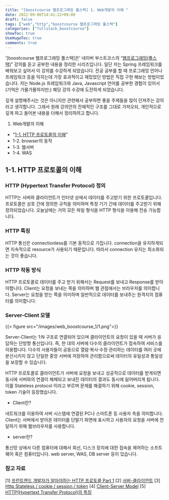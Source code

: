 ```yaml
---
title: "[boostcourse 웹프로그래밍 풀스택] 1. Web개발의 이해 "
date: 2022-09-06T14:41:22+09:00
draft: false
tags: ["web","http","boostcourse 웹프로그래밍 풀스택"]
categories: ["fullstack_boostcourse"]
showToc: true
UseHugoToc: true
comments: true
---
```


'[boostcourse 웹프로그래밍 풀스택]은' 네이버 부스트코스의 “[웹프로그래밍(풀스택)](https://www.boostcourse.org/web316)” 강의를 듣고 공부한 내용을 정리한 시리즈입니다. 일단 저는 Spring 프레임워크를 배워보고 싶어서 이 강의를 수강하게 되었습니다. 전공 공부를 할 때 프로그래밍 언어나 프레임워크 등을 익히는데 가장 효과적이고 재밌었던 방법은 직접 구현 해보는 방법이었습니다. 저는 Node.js 프레임워크와 Java, Javascript 언어를 공부한 경험이 있어서 (기억은 가물가물하지만;) 해당 강의 수강에 도전하게 되었습니다. 

깊게 설명해주시는 것은 아니지만 관련해서 공부하면 좋을 주제들을 많이 던져주는 강의라고 생각합니다. 그래서 원래 강의안의 전체적인 구조를 그대로 가져오되, 개인적으로 깊게 파고 들어본 내용을 더해서 정리하려고 합니다. 

1. Web개발의 이해 
- "[1-1. HTTP 프로토콜의 이해](https://slow-wave.github.io/post/fullstack_boostcourse/web_boostcourse_1/)"  
- 1-2. browser의 동작  
- 1-3. 웹서버  
- 1-4. WAS  

## 1-1. HTTP 프로토콜의 이해

### HTTP (Hypertext Transfer Protocol) 정의

HTTP는 서버와 클라이언트가 인터넷 상에서 데이터를 주고받기 위한 프로토콜입니다.  프로토콜은 상호 간에 정의한 규칙을 의미하며 특정 기기 간에 데이터를 주고받기 위해 정의되었습니다. 오늘날에는 거의 모든 파일 형식을 HTTP 형식을 이용해 전송 가능합니다. 

### HTTP 특징

HTTP 통신은 connectionless를 기본 동작으로 가집니다. connection을 유지하게되면 지속적으로 resource가 사용되기 때문입니다. 따라서 connection 유지는 최소화되는 것이 좋습니다. 

### HTTP 작동 방식

HTTP 프로토콜로 데이터를 주고 받기 위해서는 Request를 보내고 Response를 받아야합니다. Client는 요청을 보내는 쪽을 의미하며 웹 관점에서는 브라우저를 의미합니다. Server는 요청을 받는 쪽을 의미하며 일반적으로 데이터를 보내주는 원격지의 컴퓨터를 의미합니다. 

### Server-Client 모델

{{< figure src="/images/web_boostcourse_1/1.png">}}

Server-Client는 1:N 구조로 연결되어 있으며 클라이언트의 요청이 있을 때 서버가 응답하는 단방향 통신입니다. 즉, 한 대의 서버에 다수의 클라이언트가 접속하여 서비스를 이용합니다. 다수의 사용자들이 공동으로 열람·복사·수정·관리하는 데이터를 여러 곳에 분산시키지 않고 단일한 중앙 서버에 저장하여 관리함으로써 데이터의 유일성과 통일성을 보장할 수 있습니다. 

HTTP 프로토콜로 클라이언트가 서버에 요청을 보내고 성공적으로 데이터를 받게되면 동시에 서버와의 연결이 해체되고 보내진 데이터의 결과도 동시에 잃어버리게 됩니다. 이를 Stateless protocol 이라고 부르며 문제를 해결하기 위해 cookie, session, token 기술이 등장했습니다. 

- Client란?

네트워크를 이용하여 서버 시스템에 연결된 PC나 스마트폰 등 사용자 측을 의미합니다. Client는 서버에서 받아온 데이터를 단말기 화면에 표시하고 사용자의 요청을 서버에 전달하기 위해 웹브라우저를 사용합니다. 

- server란?

통신망 상에서 다른 컴퓨터에 대해서 회선, 디스크 장치에 대한 접속을 제어하는 소프트웨어 혹은 컴퓨터입니다. web server, WAS, DB server 등이 있습니다. 

### 참고 자료

[1] [프런트엔드 개발자가 알아야하는 HTTP 프로토콜 Part 1](https://joshua1988.github.io/web-development/http-part1/)
[2] [서버-클라이언트](http://wiki.hash.kr/index.php/%EC%84%9C%EB%B2%84-%ED%81%B4%EB%9D%BC%EC%9D%B4%EC%96%B8%ED%8A%B8)
[3] [Http Stateless / cookie / session / token](https://velog.io/@jrk9204/Stateless)
[4] [Client-Server Model](https://www.geeksforgeeks.org/client-server-model/)
[5] [HTTP(Hypertext Transfer Protocol)의 특징](https://kotlinworld.com/97)
